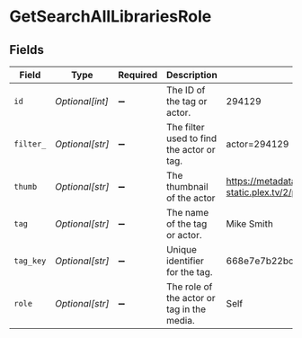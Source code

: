 # GetSearchAllLibrariesRole


## Fields

| Field                                                                         | Type                                                                          | Required                                                                      | Description                                                                   | Example                                                                       |
| ----------------------------------------------------------------------------- | ----------------------------------------------------------------------------- | ----------------------------------------------------------------------------- | ----------------------------------------------------------------------------- | ----------------------------------------------------------------------------- |
| `id`                                                                          | *Optional[int]*                                                               | :heavy_minus_sign:                                                            | The ID of the tag or actor.                                                   | 294129                                                                        |
| `filter_`                                                                     | *Optional[str]*                                                               | :heavy_minus_sign:                                                            | The filter used to find the actor or tag.                                     | actor=294129                                                                  |
| `thumb`                                                                       | *Optional[str]*                                                               | :heavy_minus_sign:                                                            | The thumbnail of the actor                                                    | https://metadata-static.plex.tv/2/people/27b85844536c39f3f9ac943aaad46608.jpg |
| `tag`                                                                         | *Optional[str]*                                                               | :heavy_minus_sign:                                                            | The name of the tag or actor.                                                 | Mike Smith                                                                    |
| `tag_key`                                                                     | *Optional[str]*                                                               | :heavy_minus_sign:                                                            | Unique identifier for the tag.                                                | 668e7e7b22bcad9064350c91                                                      |
| `role`                                                                        | *Optional[str]*                                                               | :heavy_minus_sign:                                                            | The role of the actor or tag in the media.                                    | Self                                                                          |